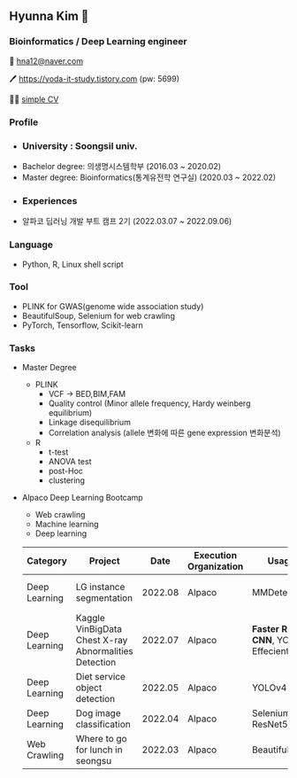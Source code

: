 ## Hyunna Kim 🌿
### Bioinformatics / Deep Learning engineer
📧 hna12@naver.com

🖊️ https://yoda-it-study.tistory.com (pw: 5699)

👩‍💻 [simple CV](https://docs.google.com/document/d/1Q9jhevxtFf2OqplJBeeCNGfdsa3ynzvP/edit?usp=sharing&ouid=104315403202662887079&rtpof=true&sd=true)

### Profile
  * ### University : Soongsil univ.
  * Bachelor degree: 의생명시스템학부 (2016.03 ~ 2020.02)
  * Master degree: Bioinformatics(통계유전학 연구실) (2020.03 ~ 2022.02)
  * ### Experiences
  * 알파코 딥러닝 개발 부트 캠프 2기 (2022.03.07 ~ 2022.09.06)

### Language
 * Python, R, Linux shell script

### Tool
 * PLINK for GWAS(genome wide association study)
 * BeautifulSoup, Selenium for web crawling
 * PyTorch, Tensorflow, Scikit-learn
 
### Tasks
 * Master Degree
   * PLINK
     * VCF -> BED,BIM,FAM
     * Quality control (Minor allele frequency, Hardy weinberg equilibrium)
     * Linkage disequilibrium
     * Correlation analysis (allele 변화에 따른 gene expression 변화분석)
   * R
     * t-test
     * ANOVA test
     * post-Hoc
     * clustering

 * Alpaco Deep Learning Bootcamp
   * Web crawling
   * Machine learning
   * Deep learning

   Category | Project  | Date | Execution Organization | Usage | Link
   ----------|-----------------|------|-------|-----------------|---------------------|
   Deep Learning | LG instance segmentation | 2022.08 | Alpaco | MMDetection | [Instance-segmentation project](https://github.com/hna12/LG_instance_segmentation_contest)
   Deep Learning | Kaggle VinBigData Chest X-ray Abnormalities Detection | 2022.07 | Alpaco | **Faster R-CNN**, YOLOX, EffecientDet | [Object Detection project](https://github.com/hna12/Chest_X-ray_object_detection_project)
   Deep Learning | Diet service object detection | 2022.05 | Alpaco | YOLOv4 | [mini project3](https://github.com/hna12/Diet_service-Object_detection)
   Deep Learning | Dog image classification | 2022.04 | Alpaco | Selenium, ResNet50 | [mini project2](https://github.com/hna12/Dog_image_classification)
   Web Crawling | Where to go for lunch in seongsu | 2022.03 | Alpaco | BeautifulSoup | [mini project1](https://github.com/hna12/Where_to_go_for_lunch_in_seongsu)
